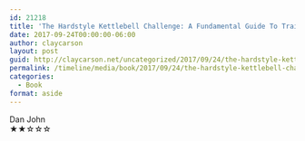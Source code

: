 ```yaml
---
id: 21218
title: 'The Hardstyle Kettlebell Challenge: A Fundamental Guide To Training For Strength And Power'
date: 2017-09-24T00:00:00-06:00
author: claycarson
layout: post
guid: http://claycarson.net/uncategorized/2017/09/24/the-hardstyle-kettlebell-challenge-a-fundamental-guide-to-training-for-strength-and-power/
permalink: /timeline/media/book/2017/09/24/the-hardstyle-kettlebell-challenge-a-fundamental-guide-to-training-for-strength-and-power/
categories:
  - Book
format: aside
---
```

<div class="media-details"></div>

<div class="media-creator">Dan John</div>

<div class="media-rating">★★☆☆☆</div>